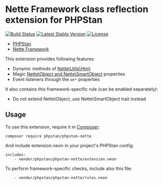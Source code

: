# Nette Framework class reflection extension for PHPStan

[![Build Status](https://travis-ci.org/phpstan/phpstan-nette.svg)](https://travis-ci.org/phpstan/phpstan-nette)
[![Latest Stable Version](https://poser.pugx.org/phpstan/phpstan-nette/v/stable)](https://packagist.org/packages/phpstan/phpstan-nette)
[![License](https://poser.pugx.org/phpstan/phpstan-nette/license)](https://packagist.org/packages/phpstan/phpstan-nette)

* [PHPStan](https://github.com/phpstan/phpstan)
* [Nette Framework](https://nette.org/)

This extension provides following features:

* Dynamic methods of [Nette\Utils\Html](https://doc.nette.org/en/2.4/html-elements)
* Magic [Nette\Object and Nette\SmartObject](https://doc.nette.org/en/2.4/php-language-enhancements) properties
* Event listeners through the `on*` properties

It also contains this framework-specific rule (can be enabled separately):

* Do not extend Nette\Object, use Nette\SmartObject trait instead

## Usage

To use this extension, require it in [Composer](https://getcomposer.org/):

```
composer require phpstan/phpstan-nette
```

And include extension.neon in your project's PHPStan config:

```
includes:
	- vendor/phpstan/phpstan-nette/extension.neon
```

To perform framework-specific checks, include also this file:

```
	- vendor/phpstan/phpstan-nette/rules.neon
```
